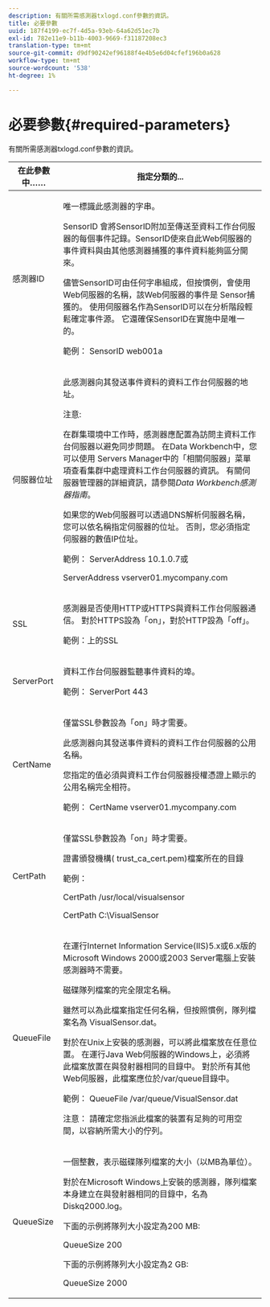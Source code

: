 ```yaml
---
description: 有關所需感測器txlogd.conf參數的資訊。
title: 必要參數
uuid: 187f4199-ec7f-4d5a-93eb-64a62d51ec7b
exl-id: 782e11e9-b11b-4003-9669-f31187208ec3
translation-type: tm+mt
source-git-commit: d9df90242ef96188f4e4b5e6d04cfef196b0a628
workflow-type: tm+mt
source-wordcount: '538'
ht-degree: 1%

---
```


# 必要參數{#required-parameters}

有關所需感測器txlogd.conf參數的資訊。

<table id="table_69CFE10A3707403F9793137B128E706A"> 
 <thead> 
  <tr> 
   <th colname="col1" class="entry"> 在此參數中…… </th> 
   <th colname="col2" class="entry"> 指定分類的... </th> 
  </tr> 
 </thead>
 <tbody> 
  <tr> 
   <td colname="col1"> 感測器ID </td> 
   <td colname="col2"> <p>唯一標識此<span class="wintitle">感測器</span>的字串。 </p> <p> <span class="wintitle"> SensorID</span> 會將SensorID附加至傳送至資料工作台伺服 <span class="keyword"> 器的每個事件記錄</span>。SensorID使來自此Web伺服器的事件資料與由其他<span class="wintitle">感測器</span>捕獲的事件資料能夠區分開來。 </p> <p>儘管SensorID可由任何字串組成，但按慣例，會使用Web伺服器的名稱，該Web伺服器的事件是<span class="wintitle"> Sensor</span>捕獲的。 使用伺服器名作為SensorID可以在分析階段輕鬆確定事件源。 它還確保SensorID在實施中是唯一的。 </p> <p>範例：<span class="filepath"> SensorID web001a</span> </p> </td> 
  </tr> 
  <tr> 
   <td colname="col1"> 伺服器位址 </td> 
   <td colname="col2"> <p>此<span class="wintitle">感測器</span>向其發送事件資料的<span class="keyword">資料工作台伺服器</span>的地址。 </p> <p>注意:  <p>在群集環境中工作時，<span class="wintitle">感測器</span>應配置為訪問主<span class="keyword">資料工作台伺服器</span>以避免同步問題。 在Data Workbench中，您可以使用<span class="wintitle"> Servers Manager</span>中的「相關伺服器」菜單項查看集群中處理<span class="keyword">資料工作台伺服器</span>的資訊。 有關<span class="wintitle">伺服器管理器</span>的詳細資訊，請參閱<i><span class="keyword">Data Workbench</span><span class="wintitle">感測器</span>指南</i>。 </p> <p>如果您的Web伺服器可以透過DNS解析伺服器名稱，您可以依名稱指定伺服器的位址。 否則，您必須指定伺服器的數值IP位址。 </p> <p>範例：<span class="filepath"> ServerAddress 10.1.0.7</span>或 </p> <p> <span class="filepath"> ServerAddress vserver01.mycompany.com</span> </p> </p> </td> 
  </tr> 
  <tr> 
   <td colname="col1"> SSL </td> 
   <td colname="col2"> <p><span class="wintitle">感測器</span>是否使用HTTP或HTTPS與<span class="keyword">資料工作台伺服器</span>通信。 對於HTTPS設為「on」，對於HTTP設為「off」。 </p> <p>範例：<span class="filepath"></span>上的SSL </p> </td> 
  </tr> 
  <tr> 
   <td colname="col1"> ServerPort </td> 
   <td colname="col2"> <p><span class="keyword">資料工作台伺服器</span>監聽事件資料的埠。 </p> <p>範例：<span class="filepath"> ServerPort 443</span> </p> </td> 
  </tr> 
  <tr> 
   <td colname="col1"> CertName </td> 
   <td colname="col2"> <p>僅當SSL參數設為「on」時才需要。 </p> <p>此<span class="wintitle">感測器</span>向其發送事件資料的<span class="keyword">資料工作台伺服器</span>的公用名稱。 </p> <p>您指定的值必須與<span class="keyword">資料工作台伺服器</span>授權憑證上顯示的公用名稱完全相符。 </p> <p>範例：<span class="filepath"> CertName vserver01.mycompany.com</span> </p> </td> 
  </tr> 
  <tr> 
   <td colname="col1"> CertPath </td> 
   <td colname="col2"> <p>僅當SSL參數設為「on」時才需要。 </p> <p>證書頒發機構(<span class="filepath"> trust_ca_cert.pem</span>)檔案所在的目錄 </p> <p>範例： </p> <p> <span class="filepath"> CertPath /usr/local/visualsensor</span> </p> <p> <span class="filepath"> CertPath C:\VisualSensor</span> </p> </td> 
  </tr> 
  <tr> 
   <td colname="col1"> QueueFile </td> 
   <td colname="col2"> <p>在運行Internet Information Service(IIS)5.x或6.x版的Microsoft Windows 2000或2003 Server電腦上安裝<span class="wintitle">感測器</span>時不需要。 </p> <p>磁碟隊列檔案的完全限定名稱。 </p> <p>雖然可以為此檔案指定任何名稱，但按照慣例，隊列檔案名為<span class="filepath"> VisualSensor.dat</span>。 </p> <p>對於在Unix上安裝的<span class="wintitle">感測器</span>，可以將此檔案放在任意位置。 在運行Java Web伺服器的Windows上，必須將此檔案放置在與發射器相同的目錄中。 對於所有其他Web伺服器，此檔案應位於/var/queue目錄中。 </p> <p>範例：<span class="filepath"> QueueFile /var/queue/VisualSensor.dat</span> </p> <p> <p>注意： 請確定您指派此檔案的裝置有足夠的可用空間，以容納所需大小的佇列。 </p> </p> </td> 
  </tr> 
  <tr> 
   <td colname="col1"> QueueSize </td> 
   <td colname="col2"> <p>一個整數，表示磁碟隊列檔案的大小（以MB為單位）。 </p> <p>對於在Microsoft Windows上安裝的<span class="wintitle">感測器</span>，隊列檔案本身建立在與發射器相同的目錄中，名為<span class="filepath"> Diskq2000.log</span>。 </p> <p>下面的示例將隊列大小設定為200 MB: </p> <p>QueueSize 200 </p> <p>下面的示例將隊列大小設定為2 GB: </p> <p>QueueSize 2000 </p> </td> 
  </tr> 
 </tbody> 
</table>
